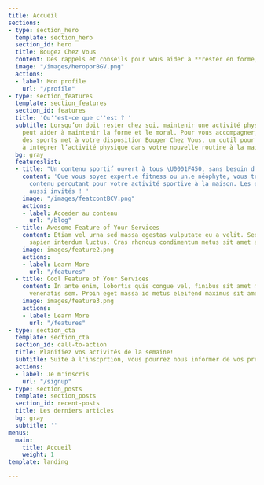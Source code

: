 ```yaml
---
title: Accueil
sections:
- type: section_hero
  template: section_hero
  section_id: hero
  title: Bougez Chez Vous
  content: Des rappels et conseils pour vous aider à **rester en forme, chez vous**.
  image: "/images/heroporBGV.png"
  actions:
  - label: Mon profile
    url: "/profile"
- type: section_features
  template: section_features
  section_id: features
  title: 'Qu''est-ce que c''est ? '
  subtitle: Lorsqu’on doit rester chez soi, maintenir une activité physique régulière
    peut aider à maintenir la forme et le moral. Pour vous accompagner, le ministère
    des sports met à votre disposition Bouger Chez Vous, un outil pour vous aider
    à intégrer l’activité physique dans votre nouvelle routine à la maison.
  bg: gray
  featureslist:
  - title: "Un contenu sportif ouvert à tous \U0001F450, sans besoin d'inscription."
    content: 'Que vous soyez expert.e fitness ou un.e néophyte, vous trouverez du
      contenu percutant pour votre activité sportive à la maison. Les enfants sont
      aussi invités ! '
    image: "/images/featcontBCV.png"
    actions:
    - label: Acceder au contenu
      url: "/blog"
  - title: Awesome Feature of Your Services
    content: Etiam vel urna sed massa egestas vulputate eu a velit. Sed ut nisl nec
      sapien interdum luctus. Cras rhoncus condimentum metus sit amet auctor.
    image: images/feature2.png
    actions:
    - label: Learn More
      url: "/features"
  - title: Cool Feature of Your Services
    content: In ante enim, lobortis quis congue vel, finibus sit amet mi. Aenean quis
      venenatis sem. Proin eget massa id metus eleifend maximus sit amet nec urna.
    image: images/feature3.png
    actions:
    - label: Learn More
      url: "/features"
- type: section_cta
  template: section_cta
  section_id: call-to-action
  title: Planifiez vos activités de la semaine!
  subtitle: Suite à l'inscprtion, vous pourrez nous informer de vos préferences
  actions:
  - label: Je m'inscris
    url: "/signup"
- type: section_posts
  template: section_posts
  section_id: recent-posts
  title: Les derniers articles
  bg: gray
  subtitle: ''
menus:
  main:
    title: Accueil
    weight: 1
template: landing

---
```

